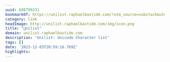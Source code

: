 ```yaml
---
uuid: 688799231
bookmarkOf: https://unilist.raphaelbastide.com/?utm_source=substack&utm_medium=email
category: link
headImage: http://unilist.raphaelbastide.com/img/icon.png
title: "⋃nilist"
domain: unilist.raphaelbastide.com
description: 'Unilist: Unicode Character list'
tags: []
date: '2023-12-03T20:59:16.769Z'
highlights:
---
```




